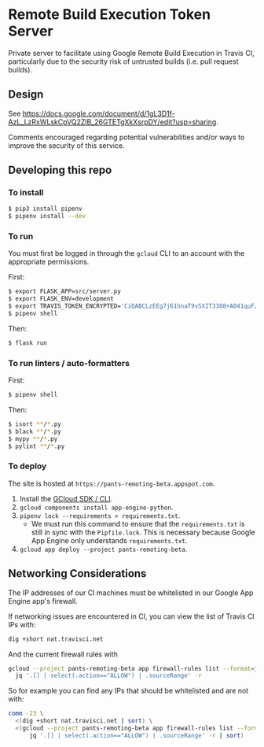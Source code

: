 # Remote Build Execution Token Server

Private server to facilitate using Google Remote Build Execution in Travis CI, particularly due to 
the security risk of untrusted builds (i.e. pull request builds).

## Design

See https://docs.google.com/document/d/1gL3D1f-AzL_LzRxWLskCpVQ2ZlB_26GTETgXkXsrpDY/edit?usp=sharing.

Comments encouraged regarding potential vulnerabilities and/or ways to improve the security of
 this service.

## Developing this repo

### To install

```bash
$ pip3 install pipenv
$ pipenv install --dev
```

### To run

You must first be logged in through the `gcloud` CLI to an account with the appropriate permissions.

First:

```bash
$ export FLASK_APP=src/server.py
$ export FLASK_ENV=development
$ export TRAVIS_TOKEN_ENCRYPTED='CiQABCLzEEg7j61hnaT9vSXIT3388+A041quF/7zeg7KBapnm5gSQADsoWgyr5mysMpjLGu3WE9Pq4xXNSMtO0+qEzlvra9FVyuCM0+jmxmCPyAEID3dRH3P7fe2KLqXNqFap7/DV5o='
$ pipenv shell
```

Then:

```bash
$ flask run
```

### To run linters / auto-formatters

First:

```bash
$ pipenv shell
```

Then:

```bash
$ isort **/*.py
$ black **/*.py
$ mypy **/*.py
$ pylint **/*.py
```

### To deploy
The site is hosted at `https://pants-remoting-beta.appspot.com`.

1. Install the [GCloud SDK / CLI](https://cloud.google.com/sdk/).
1. `gcloud components install app-engine-python`.
1. `pipenv lock --requirements > requirements.txt`.
   * We must run this command to ensure that the `requirements.txt` is still in sync with the 
   `Pipfile.lock`. This is necessary because Google App Engine only understands `requirements.txt`.
1. `gcloud app deploy --project pants-remoting-beta`.

## Networking Considerations

The IP addresses of our CI machines must be whitelisted in our Google App Engine app's firewall.

If networking issues are encountered in CI, you can view the list of Travis CI IPs with:

```bash
dig +short nat.travisci.net
```

And the current firewall rules with

```bash
gcloud --project pants-remoting-beta app firewall-rules list --format=json | \
  jq '.[] | select(.action=="ALLOW") | .sourceRange' -r
```

So for example you can find any IPs that should be whitelisted and are not with:

```bash
comm -23 \
  <(dig +short nat.travisci.net | sort) \
  <(gcloud --project pants-remoting-beta app firewall-rules list --format=json | \
      jq '.[] | select(.action=="ALLOW") | .sourceRange' -r | sort)
```

